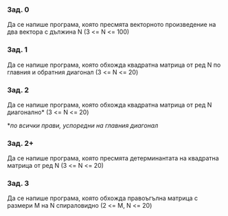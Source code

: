 ### Зад. 0
Да се напише програма, която пресмята векторното произведение на два вектора с дължина N (3 <= N <= 100)

### Зад. 1
Да се напише програма, която обхожда квадратна матрица от ред N по главния и обратния диагонал (3 <= N <= 20)

### Зад. 2
Да се напише програма, която обхожда квадратна матрица от ред N диагонално* (3 <= N <= 20)

**по всички прави, успоредни на главния диагонал*

### Зад. 2+
Да се напише програма, която пресмята детерминантата на квадратна матрица от ред N (3 <= N <= 20)

### Зад. 3
Да се напише програма, която обхожда правоъгълна матрица с размери M на N спираловидно (2 <= M, N <= 20)
